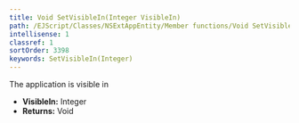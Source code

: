 ```yaml
---
title: Void SetVisibleIn(Integer VisibleIn)
path: /EJScript/Classes/NSExtAppEntity/Member functions/Void SetVisibleIn(Integer p_0)
intellisense: 1
classref: 1
sortOrder: 3398
keywords: SetVisibleIn(Integer)
---
```



The application is visible in



* **VisibleIn:** Integer
* **Returns:** Void


